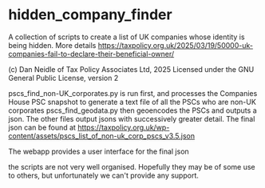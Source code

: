 # hidden_company_finder
A collection of scripts to create a list of UK companies whose identity is being hidden. More details https://taxpolicy.org.uk/2025/03/19/50000-uk-companies-fail-to-declare-their-beneficial-owner/

(c) Dan Neidle of Tax Policy Associates Ltd, 2025
Licensed under the GNU General Public License, version 2

pscs_find_non-UK_corporates.py is run first, and processes the Companies House PSC snapshot to generate a text file of all the PSCs who are non-UK corporates
pscs_find_geodata.py then geoencodes the PSCs and outputs a json. The other files output jsons with successively greater detail. The final json can be found at https://taxpolicy.org.uk/wp-content/assets/pscs_list_of_non-uk_corp_pscs_v3.5.json

The webapp provides a user interface for the final json

the scripts are not very well organised. Hopefully they may be of some use to others, but unfortunately we can't provide any support.
